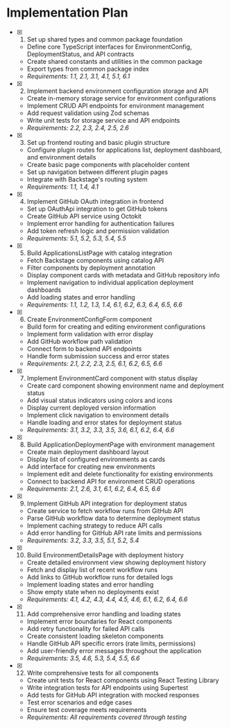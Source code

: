 # Implementation Plan

- [x] 1. Set up shared types and common package foundation

  - Define core TypeScript interfaces for EnvironmentConfig, DeploymentStatus, and API contracts
  - Create shared constants and utilities in the common package
  - Export types from common package index
  - _Requirements: 1.1, 2.1, 3.1, 4.1, 5.1, 6.1_

- [x] 2. Implement backend environment configuration storage and API

  - Create in-memory storage service for environment configurations
  - Implement CRUD API endpoints for environment management
  - Add request validation using Zod schemas
  - Write unit tests for storage service and API endpoints
  - _Requirements: 2.2, 2.3, 2.4, 2.5, 2.6_

- [x] 3. Set up frontend routing and basic plugin structure

  - Configure plugin routes for applications list, deployment dashboard, and environment details
  - Create basic page components with placeholder content
  - Set up navigation between different plugin pages
  - Integrate with Backstage's routing system
  - _Requirements: 1.1, 1.4, 4.1_

- [x] 4. Implement GitHub OAuth integration in frontend

  - Set up OAuthApi integration to get GitHub tokens
  - Create GitHub API service using Octokit
  - Implement error handling for authentication failures
  - Add token refresh logic and permission validation
  - _Requirements: 5.1, 5.2, 5.3, 5.4, 5.5_

- [x] 5. Build ApplicationsListPage with catalog integration

  - Fetch Backstage components using catalog API
  - Filter components by deployment annotation
  - Display component cards with metadata and GitHub repository info
  - Implement navigation to individual application deployment dashboards
  - Add loading states and error handling
  - _Requirements: 1.1, 1.2, 1.3, 1.4, 6.1, 6.2, 6.3, 6.4, 6.5, 6.6_

- [x] 6. Create EnvironmentConfigForm component

  - Build form for creating and editing environment configurations
  - Implement form validation with error display
  - Add GitHub workflow path validation
  - Connect form to backend API endpoints
  - Handle form submission success and error states
  - _Requirements: 2.1, 2.2, 2.3, 2.5, 6.1, 6.2, 6.5, 6.6_

- [x] 7. Implement EnvironmentCard component with status display

  - Create card component showing environment name and deployment status
  - Add visual status indicators using colors and icons
  - Display current deployed version information
  - Implement click navigation to environment details
  - Handle loading and error states for deployment status
  - _Requirements: 3.1, 3.2, 3.3, 3.5, 3.6, 6.1, 6.2, 6.4, 6.6_

- [x] 8. Build ApplicationDeploymentPage with environment management

  - Create main deployment dashboard layout
  - Display list of configured environments as cards
  - Add interface for creating new environments
  - Implement edit and delete functionality for existing environments
  - Connect to backend API for environment CRUD operations
  - _Requirements: 2.1, 2.6, 3.1, 6.1, 6.2, 6.4, 6.5, 6.6_

- [x] 9. Implement GitHub API integration for deployment status

  - Create service to fetch workflow runs from GitHub API
  - Parse GitHub workflow data to determine deployment status
  - Implement caching strategy to reduce API calls
  - Add error handling for GitHub API rate limits and permissions
  - _Requirements: 3.2, 3.3, 3.5, 5.1, 5.2, 5.4_

- [x] 10. Build EnvironmentDetailsPage with deployment history

  - Create detailed environment view showing deployment history
  - Fetch and display list of recent workflow runs
  - Add links to GitHub workflow runs for detailed logs
  - Implement loading states and error handling
  - Show empty state when no deployments exist
  - _Requirements: 4.1, 4.2, 4.3, 4.4, 4.5, 4.6, 6.1, 6.2, 6.4, 6.6_

- [x] 11. Add comprehensive error handling and loading states

  - Implement error boundaries for React components
  - Add retry functionality for failed API calls
  - Create consistent loading skeleton components
  - Handle GitHub API specific errors (rate limits, permissions)
  - Add user-friendly error messages throughout the application
  - _Requirements: 3.5, 4.6, 5.3, 5.4, 5.5, 6.6_

- [x] 12. Write comprehensive tests for all components
  - Create unit tests for React components using React Testing Library
  - Write integration tests for API endpoints using Supertest
  - Add tests for GitHub API integration with mocked responses
  - Test error scenarios and edge cases
  - Ensure test coverage meets requirements
  - _Requirements: All requirements covered through testing_
